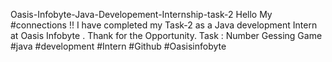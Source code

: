 Oasis-Infobyte-Java-Developement-Internship-task-2
Hello My #connections !! 
I have completed my Task-2 as a Java development Intern at Oasis Infobyte . Thank for the Opportunity.
Task : Number Gessing Game
#java #development #Intern #Github #Oasisinfobyte
					    
